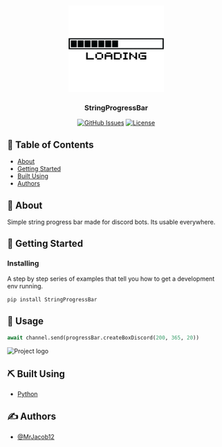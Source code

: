 <p align="center">
 <a><img width=220px height=200px src="https://raw.githubusercontent.com/MrJacob12/StringProgressBar/master/logo.png" alt="Project logo"></a>
</p>

<h3 align="center">StringProgressBar</h3>

<div align="center">

[![GitHub Issues](https://img.shields.io/github/issues/MrJacob12/StringProgressBar.svg)](https://github.com/MrJacob12/StringProgressBar/issues)
[![License](https://img.shields.io/github/license/MrJacob12/StringProgressBar.svg)](/LICENSE)

</div>

## 📝 Table of Contents
<!-- -  -->
<!-- - [Deployment](#deployment) -->
<!-- - [Usage](#usage) -->

- [About](#about)
- [Getting Started](#getting_started)
- [Built Using](#built_using)
- [Authors](#authors)

## 🧐 About <a name = "about"></a>
Simple string progress bar made for discord bots. Its usable everywhere.

## 🏁 Getting Started <a name = "getting_started"></a>
<!-- 
These instructions will get you a copy of the project up and running on your local machine for development and testing purposes. -->

<!-- 
### Prerequisites <a name = "prerequisites"></a>

* [Python](https://www.python.org)
* [Node.js](https://nodejs.org/en/) -->


### Installing

A step by step series of examples that tell you how to get a development env running.

```bash
pip install StringProgressBar
```


<!-- End with an example of getting some data out of the system or using it for a little demo. -->

<!-- ## 🔧 Running the tests <a name = "tests"></a>

Explain how to run the automated tests for this system.

### Break down into end to end tests

Explain what these tests test and why

```
Give an example
```

### And coding style tests

Explain what these tests test and why

```
Give an example
``` -->

## 🎈 Usage <a name="usage"></a>
```python
await channel.send(progressBar.createBoxDiscord(200, 365, 20))
```
<a><img src="./img/s1.png" alt="Project logo"></a>

<!-- 
## 🚀 Deployment <a name = "deployment"></a> 

Add additional notes about how to deploy this on a live system. -->

## ⛏️ Built Using <a name = "built_using"></a>
* [Python](https://www.python.org)


## ✍️ Authors <a name = "authors"></a>

- [@MrJacob12](https://github.com/mrjacob12)

<!-- ## 🎉 Acknowledgements <a name = "acknowledgement"></a>

- Hat tip to anyone whose code was used
- Inspiration
- References -->